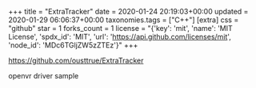 +++
title = "ExtraTracker"
date = 2020-01-24 20:19:03+00:00
updated = 2020-01-29 06:06:37+00:00
taxonomies.tags = ["C++"]
[extra]
css = "github"
star = 1
forks_count = 1
license = "{'key': 'mit', 'name': 'MIT License', 'spdx_id': 'MIT', 'url': 'https://api.github.com/licenses/mit', 'node_id': 'MDc6TGljZW5zZTEz'}"
+++

<https://github.com/ousttrue/ExtraTracker>

openvr driver sample
